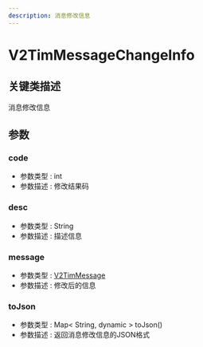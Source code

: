 ```yaml
---
description: 消息修改信息
---
```


# V2TimMessageChangeInfo

## 关键类描述

消息修改信息

## 参数

### code

* 参数类型 : int
* 参数描述 : 修改结果码

### desc

* 参数类型 : String
* 参数描述 : 描述信息

### message

* 参数类型 : [V2TimMessage](v2timmessage.md)
* 参数描述 : 修改后的信息

### toJson

* 参数类型 : Map< String, dynamic > toJson()
* 参数描述 : 返回消息修改信息的JSON格式
